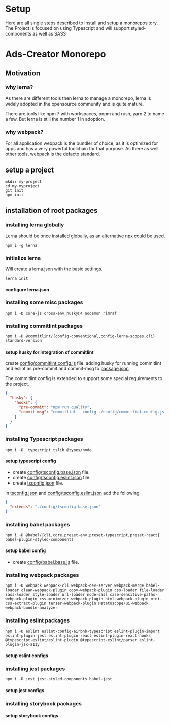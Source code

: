 # Setup

Here are all single steps described to install and setup a monorepository.
The Project is focused on using Typescript and will support styled-components as well as SASS

# Ads-Creator Monorepo

## Motivation

### why lerna?
As there are different tools then lerna to manage a monorepo, lerna is widely adopted in the opensource community and is quite mature. 

There are tools like npm 7 with workspaces, pnpm and rush, yarn 2 to name a few. But lerna is still the number 1 in adoption.

### why webpack?
For all application webpack is the bundler of choice, as it is optimized for apps and has a very powerful toolchain for that purpose.
As there as well other tools, webpack is the defacto standard.

## setup a project
```
mkdir my-project
cd my-myproject
git init
npm init
```

## installation of root packages

### installing lerna globally
Lerna should be once installed globally, as an alternative npx could be used.

```shell script
npm i -g lerna
```

### initialize lerna
Will create a lerna.json with the basic settings.
```
lerna init
```
#### configure lerna.json

### installing some misc packages
```shell script
npm i -D core-js cross-env husky@4 nodemon rimraf
```

### installing commitlint packages
```shell script
npm i -D @commitlint/{config-conventional,config-lerna-scopes,cli} standard-version
```

#### setup husky for integration of commitlint

create [config/commitlint.config.js](../config/commitlint.config.js) file.
adding husky for running commitlint and eslint as pre-commit and commit-msg to [package.json](../package.json) 

The commitlint config is extended to support some special requirements to the project.
```json
{
  "husky": {
    "hooks": {
      "pre-commit": "npm run quality",
      "commit-msg": "commitlint --config ./config/commitlint.config.js --env HUSKY_GIT_PARAMS"
    }
  }
}
```

### installing Typescript packages
```shell script
npm i -D  typescript tslib @types/node
```

#### setup typescript config
* create [config/tsconfig.base.json](../config/tsconfig.base.json) file.
* create [config/tsconfig.eslint.json](../config/tsconfig.eslint.json) file.
* create [tsconfig.json](../tsconfig.json) file.

in [tsconfig.json](../tsconfig.json) and [config/tsconfig.eslint.json](../config/tsconfig.eslint.json) add the following
```json
{
  "extends": "./config/tsconfig.base.json"
}
```
### installing babel packages
```shell script
npm i -D @babel/{cli,core,preset-env,preset-typescript,preset-react} babel-plugin-styled-components
```
#### setup babel config

* create [config/babel.base.js](../config/babel.base.js) file.

### installing webpack packages
```shell script
npm i -D webpack webpack-cli webpack-dev-server webpack-merge babel-loader clean-webpack-plugin copy-webpack-plugin css-loader file-loader sass-loader style-loader url-loader node-sass case-sensitive-paths-webpack-plugin css-minimizer-webpack-plugin html-webpack-plugin mini-css-extract-plugin terser-webpack-plugin @statoscope/ui-webpack webpack-bundle-analyzer 
```

### installing eslint packages
```shell script
npm i -D eslint eslint-config-airbnb-typescript eslint-plugin-import eslint-plugin-jest eslint-plugin-react eslint-plugin-react-hooks @typescript-eslint/eslint-plugin @typescript-eslint/parser eslint-plugin-jsx-a11y
```

#### setup eslint configs

### installing jest packages
```shell script
npm i -D jest jest-styled-components babel-jest
```

#### setup jest configs

### installing storybook packages

#### setup storybook configs